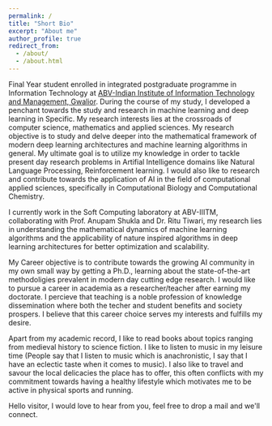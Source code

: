 ```yaml
---
permalink: /
title: "Short Bio"
excerpt: "About me"
author_profile: true
redirect_from: 
  - /about/
  - /about.html
---
```


Final Year student enrolled in integrated postgraduate programme in Information Technology at [ABV-Indian Institute of Information Technology and Management, Gwalior](https://www.iiitm.ac.in/). During the course of my study, I developed a penchant towards the study and research in machine learning and deep learning in Specific. My research interests lies at the crossroads of computer science, mathematics and applied sciences. My research objective is to study and delve deeper into the mathematical framework of modern deep learning architectures and machine learning algorithms in general. My ultimate goal is to utilize my knowledge in order to tackle present day research problems in Artifial Intelligence domains like Natural Language Processing, Reinforcement learning. I would also like to research and contribute towards the application of AI in the field of computational applied sciences, specifically in Computational Biology and Computational Chemistry. 

I currently work in the Soft Computing laboratory at ABV-IIITM, collaborating with Prof. Anupam Shukla and Dr. Ritu Tiwari, my research lies in understanding the mathematical dynamics of machine learning algorithms and the applicability of nature inspired algorithms in deep learning architectures for better optimization and scalability. 

My Career objective is to contribute towards the growing AI community in my own small way by getting a Ph.D., learning about the state-of-the-art methodoligies prevalent in modern day cutting edge research. I would like to pursue a career in academia as a researcher/teacher after earning my doctorate. I percieve that teaching is a noble profession of knowledge dissemination where both the techer and student benefits and society prospers. I believe that this career choice serves my interests and fulfills my desire. 

Apart from my academic record, I like to read books about topics ranging from medieval history to science fiction. I like to listen to music in my leisure time (People say that I listen to music which is anachronistic, I say that I have an eclectic taste when it comes to music). I also like to travel and savour the local delicacies the place has to offer, this often conflicts with my commitment towards having a healthy lifestyle which motivates me to be active in physical sports and running.

Hello visitor, I would love to hear from you, feel free to drop a mail and we'll connect.

